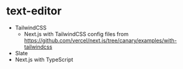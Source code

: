 # text-editor

- TailwindCSS
  - Next.js with TailwindCSS config files from https://github.com/vercel/next.js/tree/canary/examples/with-tailwindcss
- Slate
- Next.js with TypeScript
